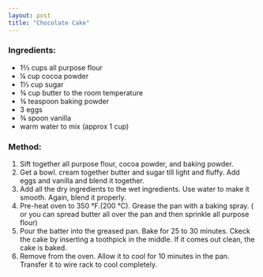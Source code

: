 ```yaml
---
layout: post
title: "Chocolate Cake"
---
```




### Ingredients:
* 1⅔ cups all purpose flour 
* ¼ cup cocoa powder
* 1⅓ cup sugar
* ¾ cup butter to the room temperature
* ¾ teaspoon baking powder
* 3 eggs
* ¾ spoon vanilla
* warm water to mix (approx 1 cup)

### Method:
1. Sift together all purpose flour, cocoa powder, and baking powder. 
2. Get a bowl. cream together butter and sugar till light and fluffy. Add eggs and vanilla and blend it together. 
3. Add all the dry ingredients to the wet ingredients. Use water to make it smooth. Again, blend it properly. 
4. Pre-heat oven to 350 °F.(200 °C). Grease the pan with a baking spray. ( or you can spread butter all over the pan and then sprinkle all purpose flour)
5. Pour the batter into the greased pan. Bake for 25 to 30 minutes. Ckeck the cake by inserting a toothpick in the middle. If it comes out clean, the cake is baked.
6. Remove from the oven. Allow it to cool for 10 minutes in the pan. Transfer it to wire rack to cool completely.